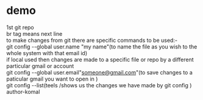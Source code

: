 # demo
1st git repo
<br> br tag means next line 
<br>
to make changes from git there are specific commands to be used:-
<br>git config --global user.name "my name"(to name the file as you wish to the whole system with that email id)
<br>if local used then changes are made to a specific file or repo by a different particular gmail or account 
<br>git config --global user.email"someone@gmail.com"(to save changes to a paticular gmail you want to open in )
<br>git config --list(teels /shows us the changes we have made by git config )
author-komal 
